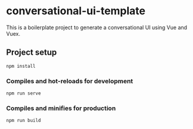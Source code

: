 # conversational-ui-template
This is a boilerplate project to generate a conversational UI using Vue and Vuex.

## Project setup
```
npm install
```

### Compiles and hot-reloads for development
```
npm run serve
```

### Compiles and minifies for production
```
npm run build
```
